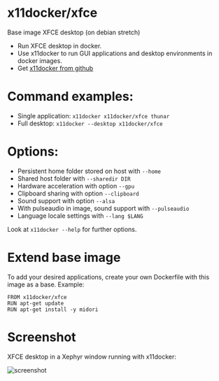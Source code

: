 # x11docker/xfce

Base image XFCE desktop (on debian stretch)
 - Run XFCE desktop in docker.
 - Use x11docker to run GUI applications and desktop environments in docker images. 
 - Get [x11docker from github](https://github.com/mviereck/x11docker)

# Command examples: 
 - Single application: `x11docker x11docker/xfce thunar`
 - Full desktop: `x11docker --desktop x11docker/xfce`

# Options:
 - Persistent home folder stored on host with   `--home`
 - Shared host folder with                      `--sharedir DIR`
 - Hardware acceleration with option            `--gpu`
 - Clipboard sharing with option                `--clipboard`
 - Sound support with option                    `--alsa`
 - With pulseaudio in image, sound support with `--pulseaudio`
 - Language locale settings with                `--lang $LANG`

Look at `x11docker --help` for further options.

# Extend base image
To add your desired applications, create your own Dockerfile with this image as a base. Example:
```
FROM x11docker/xfce
RUN apt-get update
RUN apt-get install -y midori
```
 # Screenshot
 XFCE desktop in a Xephyr window running with x11docker:
 
 ![screenshot](https://raw.githubusercontent.com/mviereck/x11docker/screenshots/screenshot-xfce.png "XFCE desktop running in Xephyr window using x11docker")
 

